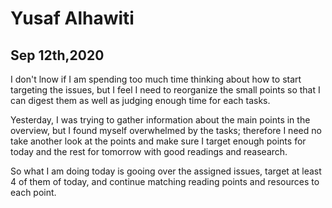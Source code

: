 # Yusaf Alhawiti

## Sep 12th,2020
I don't lnow if I am spending too much time thinking about how to start targeting the issues, but I feel I need to reorganize the small points so that I can digest them as well as judging enough time for each tasks.

Yesterday, I was trying to gather information about the main points in the overview, but I found myself overwhelmed by the tasks; therefore I need no take another look at the points and make sure I target enough points for today and the rest for tomorrow with good readings and reasearch.

So what I am doing today is gooing over the assigned issues, target at least 4 of them of today, and continue matching reading points and resources to each point.  
